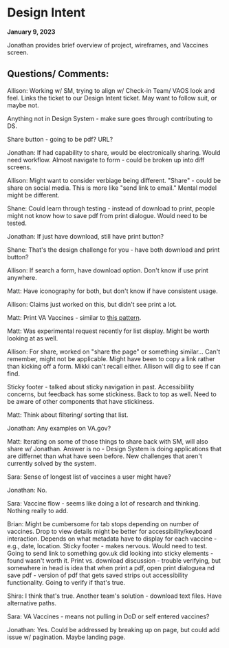 # Design Intent
**January 9, 2023**


Jonathan provides brief overview of project, wireframes, and Vaccines screen. 

## Questions/ Comments: 

Allison: Working w/ SM, trying to align w/ Check-in Team/ VAOS look and feel. Links the ticket to our Design Intent ticket. May want to follow suit, or maybe not. 

Anything not in Design System - make sure goes through contributing to DS. 

Share button - going to be pdf? URL? 

Jonathan: If had capability to share, would be electronically sharing. Would need workflow. Almost navigate to form - could be broken up into diff screens. 

Allison: Might want to consider verbiage being different. "Share" - could be share on social media. This is more like "send link to email." Mental model might be different. 

Shane: Could learn through testing - instead of download to print, people might not know how to save pdf from print dialogue. Would need to be tested. 

Jonathan: If just have download, still have print button? 

Shane: That's the design challenge for you - have both download and print button? 

Allison: If search a form, have download option. Don't know if use print anywhere. 

Matt: Have iconography for both, but don't know if have consistent usage. 

Allison: Claims just worked on this, but didn't see print a lot. 

Matt: Print VA Vaccines - similar to [this pattern](https://design.va.gov/patterns/ask-users-for/multiple-responses#how-to-design-and-build---add-item). 

Matt: Was experimental request recently for list display. Might be worth looking at as well. 

Allison: For share, worked on "share the page" or something similar... Can't remember, might not be applicable. Might have been to copy a link rather than kicking off a form. Mikki can't recall either. Allison will dig to see if can find. 

Sticky footer - talked about sticky navigation in past. Accessibility concerns, but feedback has some stickiness. Back to top as well. Need to be aware of other components that have stickiness.

Matt: Think about filtering/ sorting that list. 

Jonathan: Any examples on VA.gov? 

Matt: Iterating on some of those things to share back with SM, will also share w/ Jonathan. Answer is no - Design System is doing applications that are differnet than what have seen before. New challenges that aren't currently solved by the system. 

Sara: Sense of longest list of vaccines a user might have? 

Jonathan: No. 

Sara: Vaccine flow - seems like doing a lot of research and thinking. Nothing really to add. 

Brian: Might be cumbersome for tab stops depending on number of vaccines. Drop to view details might be better for accessibility/keyboard interaction. Depends on what metadata have to display for each vaccine - e.g., date, location. Sticky footer - makes nervous. Would need to test. Going to send link to something gov.uk did looking into sticky elements - found wasn't worth it. Print vs. download discussion - trouble verifying, but somewhere in head is idea that when print a pdf, open print dialoguea nd save pdf - version of pdf that gets saved strips out accessibility functionality. Going to verify if that's true. 

Shira: I think that's true. Another team's solution - download text files. Have alternative paths. 

Sara: VA Vaccines - means not pulling in DoD or self entered vaccines? 

Jonathan: Yes. Could be addressed by breaking up on page, but could add issue w/ pagination. Maybe landing page. 
